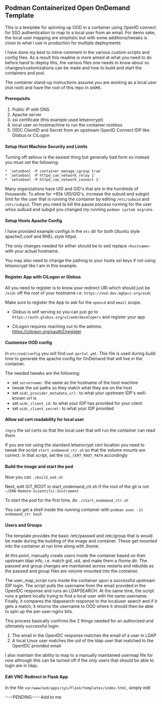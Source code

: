 ## Podman Containerized Open OnDemand Template

This is a template for spinning up OOD in a container using OpenID connect for SSO authentication to map to a local user from an email. For demo sake, the local user mapping are simplistic but with some additions/tweaks is close to what I use in production for multiple deployments

I have done my best to inline comment in the various custom scripts and config files. As a result this readme is more aimed at what you need to do before hand to deploy this, the various files one needs to know about so changes/customizations can be made and how to build and start the containers and pod.

The container stand-up instructions assume you are working as a local user (not root) and have the root of this repo in `$HOME`.


#### Prerequisits

1. Public IP with DNS
2. Apache server
3. ssl certificate (this example used letsencrypt)
4. local user on hostmachine to run the container rootless
5. OIDC ClientID and Secret from an upstream OpenID Connect IDP like Globus or CiLogon

#### Setup Host Machine Security and Limits
 
Turning off selinux is the easiest thing but generally bad form so instead you must set the following:

	* `setsebool -P container_manage_cgroup true`
	* `setsebool -P httpd_can_network_relay 1`
	* `setsebool -P httpd_can_network_connect 1`

Many organizations have UID and GID's that are in the hundreds of thousands. To allow for +65k UID/GID's, increase the subuid and subgid limit for the user that is running the container by editing `/etc/subuid` and `/etc/subgid`. Then you need to kill the pause process running for the user whos suibuid and subgid you changed my running `podman system migrate`.  


#### Setup Hosts Apache Config

I have provided example configs in the `etc` dir for both Ubuntu style apache2.conf and RHEL style httpd.

The only changes needed for either should be to sed replace `<hostname>` with your actual hostname. 

You may also need to change the pathing to your hosts ssl keys if not using letsencrypt like I am in this example.


#### Register App with CiLogon or Globus

All you need to register is to know your redirect URI which should just be `/oidc` off the root of your hostname i.e. `https://ood-dev.mghpcc.org/oidc`

Make sure to register the App to ask for the `openid` and `email` scope.

* Globus is self serving so you can just go to `https://auth.globus.org/v2/web/developers` and register your app

* CiLogon requires reaching out to the admins: https://cilogon.org/oauth2/register

#### Customize OOD config 

In `etc/ood/config` you will find `ood-portal.yml`. This file is used during build time to generate the apache config for OnDemand that will live in the container.

The needed tweaks are the following:

* set `servername:` the same as the hostname of the host machine
* tweak the ssl paths so they match what they are on the host
* set `oidc_provider_metadata_url:` to what your upstream IDP's well-known url is
* set `oidc_client_id:` to what your IDP has provided for your client
* set `oidc_client_secret:` to what your IDP provided

#### Allow ssl cert readability for local user

`chgrp` the ssl certs so that the local user that will run the container can read them

If you are not using the standard letsencrypt cert location you need to tweak the script `start_ondemand_ctr.sh` so that the volume mounts are correct. In that script, set the `SSL_CERT_ROOT_PATH` accordingly


#### Build the image and start the pod

Now you can `./build_ood.sh`

Next, edit GIT_ROOT in start_ondemand_ctr.sh if the root of the git is not `~/ERN-Remote-Scientific-Instrument`

To start the pod for the first time, do `./start_ondemand_ctr.sh`

You can get a shell inside the running container with `podman exec -it ondemand_ctr bash`

#### Users and Groups

The template provides the basic /etc/passwd and /etc/group that is would be made during the building of the image and container. These get mounted into the container at run time along with /home. 

At this point, manually create users inside the container based on their upstream ldap info, i.e. match gid, uid, and make them a /home dir. The passwd and group changes are maintained across restarts and rebuilds as the passwd and group files are volume mounted into the container.

The user_map_script runs inside the container upon a successful upstream IDP login. The script pulls the username from the email provided in the OpenIDC response and runs an LDAPSEARCH. At the same time, the script runs a getent locally trying to find a local user with the same username. Finally, it compares the ldapsearch response to the localuser search and if it gets a match, it returns the username to OOD where it should then be able to spin up the per-user-nginx bits. 

This process basically confirms the 2 things needed for an authorized and ultimately successful login: 

  1. The email in the OpenIDC response matches the email of a user in LDAP
  2. A local Linux user matches the uid of the ldap user that matched to the OpenIDC provided email 

I also maintain the ability to map to a manually maintained usermap file for now although this can be turned off if the only users that should be able to login are in ldap.

#### Edit VNC Redirect in Flask App

In the file `var/www/ood/apps/sys/Flask/templates/index.html`, simply edit 

----PENDING---- Add to me
